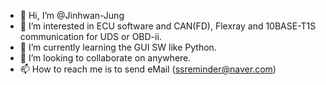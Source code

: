 - 👋 Hi, I’m @Jinhwan-Jung
- 👀 I’m interested in ECU software and CAN(FD), Flexray and 10BASE-T1S communication for UDS or OBD-ii.
- 🌱 I’m currently learning the GUI SW like Python.
- 💞️ I’m looking to collaborate on anywhere.
- 📫 How to reach me is to send eMail (ssreminder@naver.com)

<!---
Jinhwan-Jung/Jinhwan-Jung is a ✨ special ✨ repository because its `README.md` (this file) appears on your GitHub profile.
You can click the Preview link to take a look at your changes.
--->
